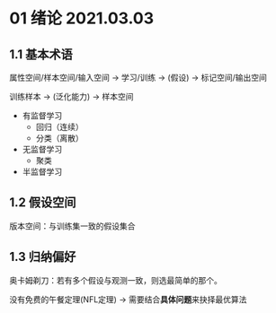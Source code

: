 # 01 绪论 2021.03.03

## 1.1 基本术语

属性空间/样本空间/输入空间 -> 学习/训练 -> (假设) -> 标记空间/输出空间

训练样本 -> (泛化能力) -> 样本空间

- 有监督学习
    - 回归（连续）
    - 分类（离散）
- 无监督学习
    - 聚类
- 半监督学习

## 1.2 假设空间

版本空间：与训练集一致的假设集合

## 1.3 归纳偏好

奥卡姆剃刀：若有多个假设与观测一致，则选最简单的那个。

没有免费的午餐定理(NFL定理) -> 需要结合**具体问题**来抉择最优算法
